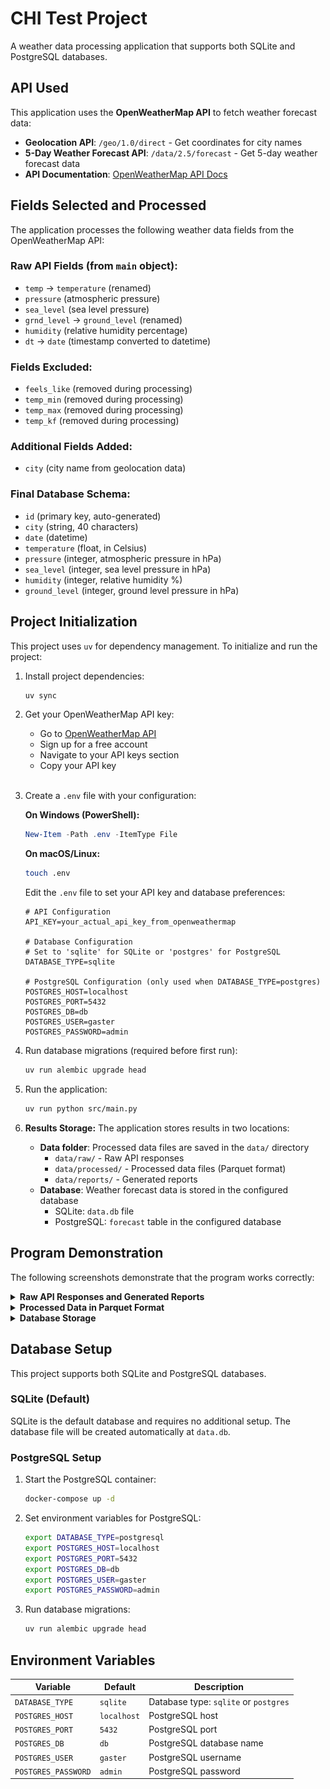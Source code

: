 # CHI Test Project

A weather data processing application that supports both SQLite and PostgreSQL databases.

## API Used

This application uses the **OpenWeatherMap API** to fetch weather forecast data:
- **Geolocation API**: `/geo/1.0/direct` - Get coordinates for city names
- **5-Day Weather Forecast API**: `/data/2.5/forecast` - Get 5-day weather forecast data
- **API Documentation**: [OpenWeatherMap API Docs](https://openweathermap.org/api)

## Fields Selected and Processed

The application processes the following weather data fields from the OpenWeatherMap API:

### Raw API Fields (from `main` object):
- `temp` → `temperature` (renamed)
- `pressure` (atmospheric pressure)
- `sea_level` (sea level pressure)
- `grnd_level` → `ground_level` (renamed)
- `humidity` (relative humidity percentage)
- `dt` → `date` (timestamp converted to datetime)

### Fields Excluded:
- `feels_like` (removed during processing)
- `temp_min` (removed during processing)
- `temp_max` (removed during processing)
- `temp_kf` (removed during processing)

### Additional Fields Added:
- `city` (city name from geolocation data)

### Final Database Schema:
- `id` (primary key, auto-generated)
- `city` (string, 40 characters)
- `date` (datetime)
- `temperature` (float, in Celsius)
- `pressure` (integer, atmospheric pressure in hPa)
- `sea_level` (integer, sea level pressure in hPa)
- `humidity` (integer, relative humidity %)
- `ground_level` (integer, ground level pressure in hPa)

## Project Initialization

This project uses `uv` for dependency management. To initialize and run the project:

1. Install project dependencies:
   ```bash
   uv sync
   ```

2. Get your OpenWeatherMap API key:
   - Go to [OpenWeatherMap API](https://openweathermap.org/api)
   - Sign up for a free account
   - Navigate to your API keys section
   - Copy your API key
<br><br>
3. Create a `.env` file with your configuration:
   
   **On Windows (PowerShell):**
   ```powershell
   New-Item -Path .env -ItemType File
   ```
   
   **On macOS/Linux:**
   ```bash
   touch .env
   ```
   
   Edit the `.env` file to set your API key and database preferences:
   ```
   # API Configuration
   API_KEY=your_actual_api_key_from_openweathermap
   
   # Database Configuration
   # Set to 'sqlite' for SQLite or 'postgres' for PostgreSQL
   DATABASE_TYPE=sqlite
   
   # PostgreSQL Configuration (only used when DATABASE_TYPE=postgres)
   POSTGRES_HOST=localhost
   POSTGRES_PORT=5432
   POSTGRES_DB=db
   POSTGRES_USER=gaster
   POSTGRES_PASSWORD=admin
   ```

4. Run database migrations (required before first run):
   ```bash
   uv run alembic upgrade head
   ```

5. Run the application:
   ```bash
   uv run python src/main.py
   ```

6. **Results Storage:**
   The application stores results in two locations:
   - **Data folder**: Processed data files are saved in the `data/` directory
     - `data/raw/` - Raw API responses
     - `data/processed/` - Processed data files (Parquet format)
     - `data/reports/` - Generated reports
   - **Database**: Weather forecast data is stored in the configured database
     - SQLite: `data.db` file
     - PostgreSQL: `forecast` table in the configured database

## Program Demonstration

The following screenshots demonstrate that the program works correctly:

<details>
<summary><b>Raw API Responses and Generated Reports</b></summary>

![API Responses and Reports](docs/responses_and_reports.png)
*Raw API responses stored in JSON format and generated analysis reports*

</details>

<details>
<summary><b>Processed Data in Parquet Format</b></summary>

![Processed Data](docs/parquet.png)
*Weather forecast data processed and stored in efficient Parquet format*

</details>

<details>
<summary><b>Database Storage</b></summary>

![Database Storage](docs/database.png)
*Weather forecast data stored in the database with proper schema and relationships*

</details>

## Database Setup

This project supports both SQLite and PostgreSQL databases.

### SQLite (Default)

SQLite is the default database and requires no additional setup. The database file will be created automatically at `data.db`.

### PostgreSQL Setup

1. Start the PostgreSQL container:
   ```bash
   docker-compose up -d
   ```

2. Set environment variables for PostgreSQL:
   ```bash
   export DATABASE_TYPE=postgresql
   export POSTGRES_HOST=localhost
   export POSTGRES_PORT=5432
   export POSTGRES_DB=db
   export POSTGRES_USER=gaster
   export POSTGRES_PASSWORD=admin
   ```

3. Run database migrations:
   ```bash
   uv run alembic upgrade head
   ```

## Environment Variables

| Variable            | Default     | Description                             |
|---------------------|-------------|-----------------------------------------|
| `DATABASE_TYPE`     | `sqlite`    | Database type: `sqlite` or `postgres`   |
| `POSTGRES_HOST`     | `localhost` | PostgreSQL host                         |
| `POSTGRES_PORT`     | `5432`      | PostgreSQL port                         |
| `POSTGRES_DB`       | `db`        | PostgreSQL database name                |
| `POSTGRES_USER`     | `gaster`    | PostgreSQL username                     |
| `POSTGRES_PASSWORD` | `admin`     | PostgreSQL password                     |
